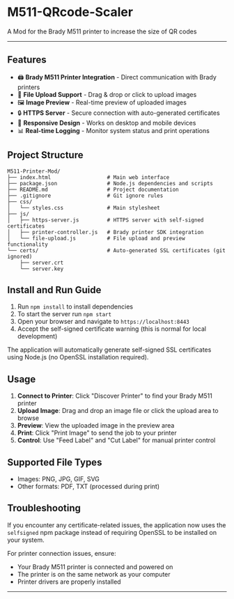 # M511-QRcode-Scaler
A Mod for the Brady M511 printer to increase the size of QR codes

---
## Features

- 🖨️ **Brady M511 Printer Integration** - Direct communication with Brady printers
- 📁 **File Upload Support** - Drag & drop or click to upload images
- 🖼️ **Image Preview** - Real-time preview of uploaded images
- 🔒 **HTTPS Server** - Secure connection with auto-generated certificates
- 📱 **Responsive Design** - Works on desktop and mobile devices
- 📊 **Real-time Logging** - Monitor system status and print operations

## Project Structure

```
M511-Printer-Mod/
├── index.html                  # Main web interface
├── package.json                # Node.js dependencies and scripts
├── README.md                   # Project documentation
├── .gitignore                  # Git ignore rules
├── css/
│   └── styles.css              # Main stylesheet
├── js/
│   ├── https-server.js         # HTTPS server with self-signed certificates
│   ├── printer-controller.js   # Brady printer SDK integration
│   └── file-upload.js          # File upload and preview functionality
└── certs/                      # Auto-generated SSL certificates (git ignored)
    ├── server.crt
    └── server.key
```

## Install and Run Guide

1. Run `npm install` to install dependencies
2. To start the server run `npm start`
3. Open your browser and navigate to `https://localhost:8443`
4. Accept the self-signed certificate warning (this is normal for local development)

The application will automatically generate self-signed SSL certificates using Node.js (no OpenSSL installation required).

## Usage

1. **Connect to Printer**: Click "Discover Printer" to find your Brady M511 printer
2. **Upload Image**: Drag and drop an image file or click the upload area to browse
3. **Preview**: View the uploaded image in the preview area
4. **Print**: Click "Print Image" to send the job to your printer
5. **Control**: Use "Feed Label" and "Cut Label" for manual printer control

## Supported File Types

- Images: PNG, JPG, GIF, SVG
- Other formats: PDF, TXT (processed during print)

## Troubleshooting

If you encounter any certificate-related issues, the application now uses the `selfsigned` npm package instead of requiring OpenSSL to be installed on your system.

For printer connection issues, ensure:
- Your Brady M511 printer is connected and powered on
- The printer is on the same network as your computer
- Printer drivers are properly installed

---
